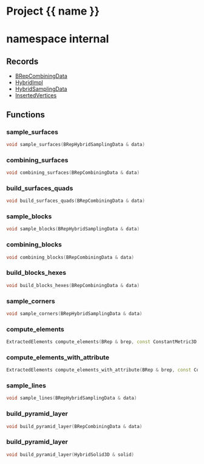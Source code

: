<script setup>
import {useRoute} from 'vitepress'
const {path} = useRoute()
const tokens = path.split('/')
const words = tokens[2].split('-');
for (let i = 0; i < words.length; i++) {
    words[i] = words[i].charAt(0).toUpperCase() + words[i].slice(1);
    words[i] = words[i].replace('geode', 'Geode')
}
const name = words.join('-');
</script>
# Project {{ name }}

# namespace internal



## Records

* [BRepCombiningData](BRepCombiningData.md)
* [HybridImpl](HybridImpl.md)
* [HybridSamplingData](HybridSamplingData.md)
* [InsertedVertices](InsertedVertices.md)


## Functions

### sample_surfaces

```cpp
void sample_surfaces(BRepHybridSamplingData & data)
```


### combining_surfaces

```cpp
void combining_surfaces(BRepCombiningData & data)
```


### build_surfaces_quads

```cpp
void build_surfaces_quads(BRepCombiningData & data)
```


### sample_blocks

```cpp
void sample_blocks(BRepHybridSamplingData & data)
```


### combining_blocks

```cpp
void combining_blocks(BRepCombiningData & data)
```


### build_blocks_hexes

```cpp
void build_blocks_hexes(BRepCombiningData & data)
```


### sample_corners

```cpp
void sample_corners(BRepHybridSamplingData & data)
```


### compute_elements

```cpp
ExtractedElements compute_elements(BRep & brep, const ConstantMetric3D & metric)
```


### compute_elements_with_attribute

```cpp
ExtractedElements compute_elements_with_attribute(BRep & brep, const ConstantMetric3D & metric, basic_string_view attribute_name)
```


### sample_lines

```cpp
void sample_lines(BRepHybridSamplingData & data)
```


### build_pyramid_layer

```cpp
void build_pyramid_layer(BRepCombiningData & data)
```


### build_pyramid_layer

```cpp
void build_pyramid_layer(HybridSolid3D & solid)
```




